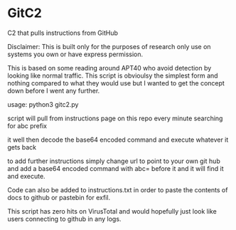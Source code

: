 # GitC2
C2 that pulls instructions from GitHub

Disclaimer: This is built only for the purposes of research only use on systems you own or have express permission. 

This is based on some reading around APT40 who avoid detection by looking like normal traffic. This script is obvioulsy the simplest form and nothing compared to what they would use but I wanted to get the concept down before I went any further. 

usage: python3 gitc2.py

script will pull from instructions page on this repo every minute searching for abc prefix

it well then decode the base64 encoded command and execute whatever it gets back

to add further instructions simply change url to point to your own git hub and add a base64 encoded command with abc= before it and it will find it and execute.

Code can also be added to instructions.txt in order to paste the contents of docs to github or pastebin for exfil.

This script has zero hits on VirusTotal and would hopefully just look like users connecting to github in any logs.
